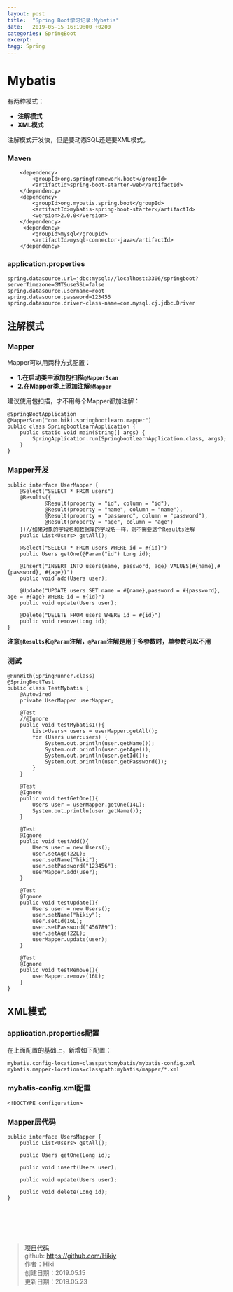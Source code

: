 ```yaml
---
layout: post
title:  "Spring Boot学习记录:Mybatis"
date:   2019-05-15 16:19:00 +0200
categories: SpringBoot
excerpt: 
tagg: Spring
---
```


# Mybatis

有两种模式：

- **注解模式**
- **XML模式**  

注解模式开发快，但是要动态SQL还是要XML模式。

### Maven

```
    <dependency>
        <groupId>org.springframework.boot</groupId>
        <artifactId>spring-boot-starter-web</artifactId>
    </dependency>
	<dependency>
		<groupId>org.mybatis.spring.boot</groupId>
		<artifactId>mybatis-spring-boot-starter</artifactId>
		<version>2.0.0</version>
	</dependency>
     <dependency>
        <groupId>mysql</groupId>
        <artifactId>mysql-connector-java</artifactId>
    </dependency>
```

### application.properties

```
spring.datasource.url=jdbc:mysql://localhost:3306/springboot?serverTimezone=GMT&useSSL=false
spring.datasource.username=root
spring.datasource.password=123456
spring.datasource.driver-class-name=com.mysql.cj.jdbc.Driver
```
## 注解模式

### Mapper

Mapper可以用两种方式配置：

- **1.在启动类中添加包扫描`@MapperScan`**
- **2.在Mapper类上添加注解`@Mapper`**

建议使用包扫描，才不用每个Mapper都加注解：

```
@SpringBootApplication
@MapperScan("com.hiki.springbootlearn.mapper")
public class SpringbootlearnApplication {
    public static void main(String[] args) {
        SpringApplication.run(SpringbootlearnApplication.class, args);
    }
}
```

### Mapper开发

```
public interface UserMapper {
    @Select("SELECT * FROM users")
    @Results({
            @Result(property = "id", column = "id"),
            @Result(property = "name", column = "name"),
            @Result(property = "password", column = "password"),
            @Result(property = "age", column = "age")
    })//如果对象的字段名和数据库的字段名一样，则不需要这个Results注解
    public List<Users> getAll();

    @Select("SELECT * FROM users WHERE id = #{id}")
    public Users getOne(@Param("id") Long id);

    @Insert("INSERT INTO users(name, password, age) VALUES(#{name},#{password}, #{age})")
    public void add(Users user);

    @Update("UPDATE users SET name = #{name},password = #{password}, age = #{age} WHERE id = #{id}")
    public void update(Users user);

    @Delete("DELETE FROM users WHERE id = #{id}")
    public void remove(Long id);
}
```

**注意`@Results`和`@Param`注解，`@Param`注解是用于多参数时，单参数可以不用**

### 测试

```
@RunWith(SpringRunner.class)
@SpringBootTest
public class TestMybatis {
    @Autowired
    private UserMapper userMapper;

    @Test
    //@Ignore
    public void testMybatis1(){
        List<Users> users = userMapper.getAll();
        for (Users user:users) {
            System.out.println(user.getName());
            System.out.println(user.getAge());
            System.out.println(user.getId());
            System.out.println(user.getPassword());
        }
    }

    @Test
    @Ignore
    public void testGetOne(){
        Users user = userMapper.getOne(14L);
        System.out.println(user.getName());
    }

    @Test
    @Ignore
    public void testAdd(){
        Users user = new Users();
        user.setAge(22L);
        user.setName("hiki");
        user.setPassword("123456");
        userMapper.add(user);
    }

    @Test
    @Ignore
    public void testUpdate(){
        Users user = new Users();
        user.setName("hikiy");
        user.setId(16L);
        user.setPassword("456789");
        user.setAge(22L);
        userMapper.update(user);
    }

    @Test
    @Ignore
    public void testRemove(){
        userMapper.remove(16L);
    }
}
```

## XML模式

### application.properties配置

在上面配置的基础上，新增如下配置：

```
mybatis.config-location=classpath:mybatis/mybatis-config.xml
mybatis.mapper-locations=classpath:mybatis/mapper/*.xml
```

### mybatis-config.xml配置

```
<!DOCTYPE configuration>
```

### Mapper层代码

```
public interface UsersMapper {
    public List<Users> getAll();

    public Users getOne(Long id);

    public void insert(Users user);

    public void update(Users user);

    public void delete(Long id);
}
```

<br /><br /><br /><br />
> [项目代码](https://github.com/Hikiy/SpringBootLearn)  
> github: https://github.com/Hikiy  
> 作者：Hiki  
> 创建日期：2019.05.15  
> 更新日期：2019.05.23
